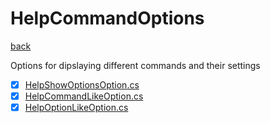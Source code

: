 # HelpCommandOptions
[back](../HelpCommand.md)

Options for dipslaying different commands and their settings
- [x] [HelpShowOptionsOption.cs](./HelpShowOptionsOption.cs)
- [x] [HelpCommandLikeOption.cs](./HelpCommandLikeOption.cs)
- [x] [HelpOptionLikeOption.cs](./HelpOptionLikeOption.cs)
